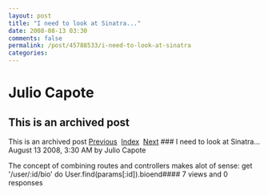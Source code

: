 ```yaml
---
layout: post
title: "I need to look at Sinatra..."
date: 2008-08-13 03:30
comments: false
permalink: /post/45788533/i-need-to-look-at-sinatra
categories:
---
```


 # Julio Capote
## This is an archived post
This is an archived post
[Previous](../../../posts/2011/06/my-cloud-experiment.html)  [Index](../../../index.html)  [Next](../../../posts/2008/08/post/45804962/hooray-tumblr-now-works-in-webkit.html) ### I need to look at Sinatra...
August 13 2008,  3:30 AM by Julio Capote

The concept of combining routes and controllers makes alot of sense:
get '/user/:id/bio' do  User.find(params[:id]).bioend#### 7 views and 0 responses


